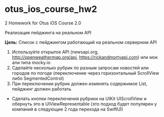 # otus_ios_course_hw2
2 Homework for Otus iOS Course 2.0

Реализация пейджинга на реальном API

<b>Цель:</b> Список с пейджингом работающий на реальном серверном API

1. Используйте открытое API (newsapi.org, http://openweathermap.org/api, https://rickandmortyapi.com) или мок апи типа mocky.io
2. Сделайте несколько рубрик по разным запросам новостей или городов по погоде (переключение через горизонтальный ScrollView либо SegmentedControl)
3. При переключении рубрик должен изменять содержимое List, пейджинг должен работать

* Сделать кнопки переключения рубрики на UIKit UIScrollView и обернуть это в UIViewRepresentable (это подход будет популярен у компаний в следующие 2 года перехода на SwiftUI)
